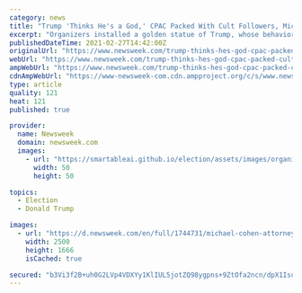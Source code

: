 ```yaml
---
category: news
title: "Trump 'Thinks He's a God,' CPAC Packed With Cult Followers, Michael Cohen Says"
excerpt: "Organizers installed a golden statue of Trump, whose behavior Cohen described as \"sociopathic,\" at the conservative event."
publishedDateTime: 2021-02-27T14:42:00Z
originalUrl: "https://www.newsweek.com/trump-thinks-hes-god-cpac-packed-cult-followers-michael-cohen-says-1572576"
webUrl: "https://www.newsweek.com/trump-thinks-hes-god-cpac-packed-cult-followers-michael-cohen-says-1572576"
ampWebUrl: "https://www.newsweek.com/trump-thinks-hes-god-cpac-packed-cult-followers-michael-cohen-says-1572576?amp=1"
cdnAmpWebUrl: "https://www-newsweek-com.cdn.ampproject.org/c/s/www.newsweek.com/trump-thinks-hes-god-cpac-packed-cult-followers-michael-cohen-says-1572576?amp=1"
type: article
quality: 121
heat: 121
published: true

provider:
  name: Newsweek
  domain: newsweek.com
  images:
    - url: "https://smartableai.github.io/election/assets/images/organizations/newsweek.com-50x50.jpg"
      width: 50
      height: 50

topics:
  - Election
  - Donald Trump

images:
  - url: "https://d.newsweek.com/en/full/1744731/michael-cohen-attorney-donald-trump.jpg"
    width: 2500
    height: 1666
    isCached: true

secured: "b3Vi3f2B+uh0G2LVp4VDXYy1KlIUL5jotZQ98ygpns+9ZtOfa2ncn/dpX1IsuCcfmILRt2SOttveLy5M0/DpsxnuKt0RkITX0uPJp9vou4UjOtLqzhwFHY0Yonwv1xCaXi4slHdeKSTjiT1UtArsE5AGoz/PbFII+IxBRcHYm3v9TplfYria8hhW8SIbb4hIWhBa5yGdtFdXGb0lL88haVchlgLz9dCKuWXIQPs/ml+dVMqSt3mWWLtKuBaimji+LtWOTFpbDC6IMxGuyCVKT/B3apJWewVeX0c+YEHZ1X2kdApp3JSKEKImlUYC6ldMqupH6Q9kqGRVYtFTzsZ9iaFNVVAX/nnaFBn21+ik1Wc=;z3deIcsLbp/P5yCNnNYQTQ=="
---
```


